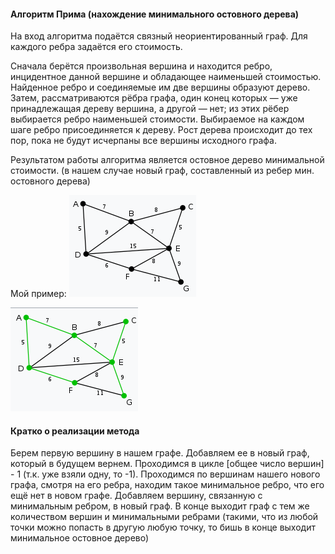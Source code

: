 #### Алгоритм Прима (нахождение минимального остовного дерева)

На вход алгоритма подаётся связный неориентированный граф. Для каждого ребра задаётся его стоимость.

Сначала берётся произвольная вершина и находится ребро, инцидентное данной вершине и обладающее наименьшей стоимостью. Найденное ребро и соединяемые им две вершины образуют дерево. Затем, рассматриваются рёбра графа, один конец которых — уже принадлежащая дереву вершина, а другой — нет; из этих рёбер выбирается ребро наименьшей стоимости. Выбираемое на каждом шаге ребро присоединяется к дереву. Рост дерева происходит до тех пор, пока не будут исчерпаны все вершины исходного графа.

Результатом работы алгоритма является остовное дерево минимальной стоимости. (в нашем случае новый граф, составленный из ребер мин. остовного дерева)

Мой пример:
![alt text](1.png "Начальный граф")

![alt text](2.png "Мин. остовное дерево (подсвечено зеленым)")

#### Кратко о реализации метода
Берем первую вершину в нашем графе. Добавляем ее в новый граф, который в будущем вернем. Проходимся в цикле [общее число вершин] - 1 (т.к. уже взяли одну, то -1).
Проходимся по вершинам нашего нового графа, смотря на его ребра, находим такое минимальное ребро, что его ещё нет в новом графе.
Добавляем вершину, связанную с минимальным ребром, в новый граф.
В конце выходит граф с тем же количеством вершин и минимальными ребрами (такими, что из любой точки можно попасть в другую любую точку, то бишь в конце выходит минимальное остовное дерево)